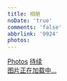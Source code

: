 ```yaml
---
title: 相册
noDate: 'true'
comments: 'false'
abbrlink: '9924'
photos: 
---
```

<link rel="stylesheet" href="./ins.css">
<link rel="stylesheet" href="./photoswipe.css"> 
<link rel="stylesheet" href="./default-skin/default-skin.css"> 
<script src="./photoswipe.min.js"></script>
<script src="./photoswipe-ui-default.min.js"></script>
<div class="photos-btn-wrap">
	<a class="photos-btn active" href="javascript:void(0)">Photos</a>
	<a class="photos-btn" href="#">待续</a>
</div>
<div class="instagram itemscope">
	<a href="https://github.com/Qikaile/img/photos" target="_blank" class="open-ins">图片正在加载中…</a>
</div>
<script>
  (function() {
    var loadScript = function(path) {
      var $script = document.createElement('script')
      document.getElementsByTagName('body')[0].appendChild($script)
      $script.setAttribute('src', path)
    }
    setTimeout(function() {
      loadScript('./ins.js')
    }, 0)
  })()
</script>
